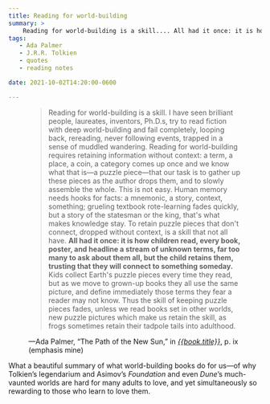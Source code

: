 ```yaml
---
title: Reading for world-building
summary: >
    Reading for world-building is a skill.... All had it once: it is how children read, every book, poster, adn headline a stream of unknown terms, far too many to ask about them all, but the child retains them, trusting that they will connect to something someday.
tags:
   - Ada Palmer
   - J.R.R. Tolkien
   - quotes
   - reading notes

date: 2021-10-02T14:20:00-0600

---
```


<figure class="quotation">

> Reading for world-building is a skill. I have seen brilliant people, laureates, inventors, Ph.D.s, try to read fiction with deep world-building and fail completely, looping back, rereading, never following events, trapped in a sense of muddled wandering. Reading for world-building requires retaining information without context: a term, a place, a coin, a category comes up once and we know what that is—a puzzle piece—that our task is to gather up these pieces as the author drops them, and to slowly assemble the whole. This is not easy. Human memory needs hooks for facts: a mnemonic, a story, context, something; grueling textbook rote-learning fades quickly, but a story of the statesman or the king, that's what makes knowledge stay. To retain puzzle pieces that don't connect, dropped without context, is a skill that not all have. **All had it once: it is how children read, every book, poster, and headline a stream of unknown terms, far too many to ask about them all, but the child retains them, trusting that they will connect to something someday.** Kids collect Earth's puzzle pieces every time they read, but as we move to grown-up books they all use the same picture, and define immediately those terms they fear a reader may not know. Thus the skill of keeping puzzle pieces fades, unless we read books set in other worlds, new puzzle pictures which make us retain the skill, as frogs sometimes retain their tadpole tails into adulthood.

<figcaption>—Ada Palmer, “The Path of the New Sun,” in <a href='{{book.link}}'><cite>{{book.title}}</cite></a>, p. ix (emphasis mine)</figcaption>

</figure>

What a beautiful summary of what world-building books do for us—of why Tolkien’s legendarium and Asimov’s <cite>Foundation</cite> and even <cite>Dune</cite>’s much-vaunted worlds are hard for many adults to love, and yet simultaneously so rewarding to those who learn to love them.

